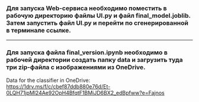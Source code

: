 ### Для запуска Web-сервиса необходимо поместить в рабочую директорию файлы UI.py и файл final_model.joblib. Затем запустить файл UI.py и перейти по сгенерированной в терминале ссылке.
---
### Для запуска файла final_version.ipynb необходимо в рабочей директории создать папку data и загрузить туда три zip-файла с изображениями из OneDrive.
Data for the classifier in OneDrive: https://1drv.ms/f/c/cbef87ddb880e76d/Et-0LQH71jpMl24Ae92OpH4BfqtF1BMiJD6BX2_edBpfww?e=Fajnos
